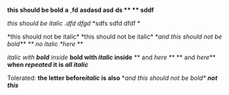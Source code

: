 **this should be bold**
**a**
,**fd**
  **asdasd asd**
  **ds **
  ** sddf**

*this should be italic*
.*dfd*
 *dfgd*
  *sdfs  sdfd  dfdf *

*this should not be italic\*
 *this should not be italic\*
**and this should not be bold\*\*
** no italic \*here* **

*italic with **bold** inside*
**bold with *italic* inside**
** and *here* **
** and *here***
**when *repeated* it is *all* *italic***


Tolerated:
**the letter before*italic* is also**
**and this should not be bold\**
***not this***
